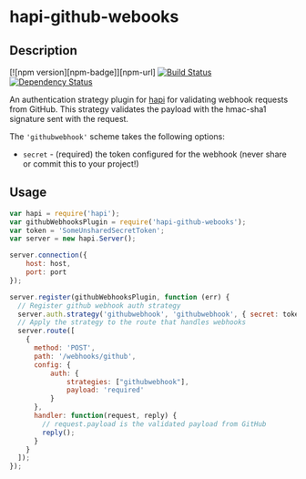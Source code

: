 # hapi-github-webooks

## Description

[![npm version][npm-badge]][npm-url]
[![Build Status](https://travis-ci.org/mhazy/hapi-github-webhooks.svg?branch=master)](https://travis-ci.org/mhazy/hapi-github-webhooks)
[![Dependency Status](https://david-dm.org/mhazy/hapi-github-webhooks.svg)](https://david-dm.org/mhazy/hapi-github-webhooks)

An authentication strategy plugin for [hapi](https://github.com/hapijs/hapi) for validating webhook requests from GitHub. This strategy validates the payload with the hmac-sha1 signature sent with the request.

The `'githubwebhook'` scheme takes the following options:
- `secret` - (required) the token configured for the webhook (never share or commit this to your project!)

## Usage
```javascript
var hapi = require('hapi');
var githubWebhooksPlugin = require('hapi-github-webooks');
var token = 'SomeUnsharedSecretToken';
var server = new hapi.Server();

server.connection({
    host: host,
    port: port
});

server.register(githubWebhooksPlugin, function (err) {
  // Register github webhook auth strategy
  server.auth.strategy('githubwebhook', 'githubwebhook', { secret: token});
  // Apply the strategy to the route that handles webhooks
  server.route([
    {
      method: 'POST',
      path: '/webhooks/github',
      config: {
          auth: {
              strategies: ["githubwebhook"],
              payload: 'required'
          }
      },
      handler: function(request, reply) {
        // request.payload is the validated payload from GitHub
        reply();
      }
    }
  ]);
});
```
